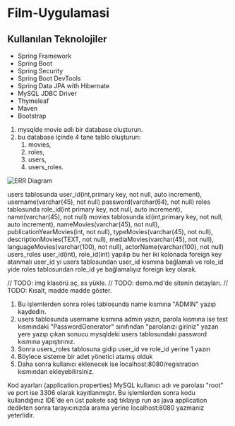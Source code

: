 # Film-Uygulamasi

## Kullanılan Teknolojiler
- Spring Framework
- Spring Boot
- Spring Security
- Spring Boot DevTools
- Spring Data JPA with Hibernate
- MySQL JDBC Driver
- Thymeleaf
- Maven
- Bootstrap

1. mysqlde movie adlı bir database oluşturun.
2. bu database içinde 4 tane tablo oluşturun:
   1. movies, 
   2. roles, 
   3. users, 
   4. users_roles.
   
![ERR Diagram](/src/errdiagram.PNG)

users tablosunda user_id(int,primary key, not null, auto increment), username(varchar(45), not null) password(varchar(64), not null)
roles tablosunda role_id(int primary key, not null, auto increment), name(varchar(45), not null)
movies tablosunda id(int,primary key, not null, auto increment), nameMovies(varchar(45), not null), publicationYearMovies(int, not null),
typeMovies(varchar(45), not null), descriptionMovies(TEXT, not null), mediaMovies(varchar(45), not null), languageMovies(varchar(100), not null),
actorName(varchar(100), not null)
users_roles user_id(int), role_id(int) yapılıp bu her iki kolonada foreign key atanmalı user_id yi users tablosundan
user_id kısmına bağlamalı ve role_id yide roles tablosundan role_id ye bağlamalıyız foreign key olarak.


// TODO: img klasörü aç, ss yükle.
// TODO: demo.md'de sitenin detayları.
// TODO: Kısalt, madde madde göster.
1. Bu işlemlerden sonra roles tablosunda name kısmına "ADMIN" yazıp kaydedin.
2. users tablosunda username kısmına admin yazın, parola kısmına ise test kısmındaki "PasswordGenerator" sınıfından "parolanızı giriniz" yazan yere yazıp çıkan sonucu mysqldeki users tablosundaki password kısmına yapıştırınız.
3. Sonra users_roles tablosuna gidip user_id ve role_id yerine 1 yazın
4. Böylece sisteme bir adet yönetici atamış olduk
5. Daha sonra kullanıcı eklenecek ise localhost:8080/registration kısmından ekleyebilirsiniz.

Kod ayarları (application.properties) MySQL kullanıcı adı ve parolası "root" ve port ise 3306 olarak kayıtlanmıştır. Bu işlemlerden sonra kodu kullandığınız IDE'de
en üst pakete sağ tıklayıp run as java application dedikten sonra tarayıcınızda arama yerine localhost:8080 yazmanız yeterlidir.
